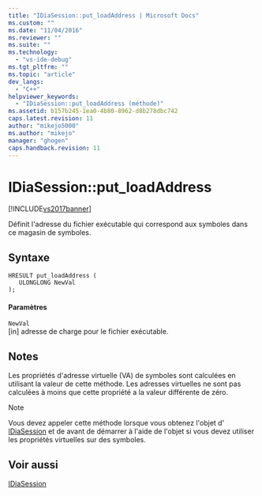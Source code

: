 ```yaml
---
title: "IDiaSession::put_loadAddress | Microsoft Docs"
ms.custom: ""
ms.date: "11/04/2016"
ms.reviewer: ""
ms.suite: ""
ms.technology: 
  - "vs-ide-debug"
ms.tgt_pltfrm: ""
ms.topic: "article"
dev_langs: 
  - "C++"
helpviewer_keywords: 
  - "IDiaSession::put_loadAddress (méthode)"
ms.assetid: b157b245-1ea0-4b80-8962-d8b278dbc742
caps.latest.revision: 11
author: "mikejo5000"
ms.author: "mikejo"
manager: "ghogen"
caps.handback.revision: 11
---
```

# IDiaSession::put_loadAddress
[!INCLUDE[vs2017banner](../../code-quality/includes/vs2017banner.md)]

Définit l'adresse du fichier exécutable qui correspond aux symboles dans ce magasin de symboles.  
  
## Syntaxe  
  
```cpp#  
HRESULT put_loadAddress (   
   ULONGLONG NewVal  
);  
```  
  
#### Paramètres  
 `NewVal`  
 \[in\]  adresse de charge pour le fichier exécutable.  
  
## Notes  
 Les propriétés d'adresse virtuelle \(VA\) de symboles sont calculées en utilisant la valeur de cette méthode.  Les adresses virtuelles ne sont pas calculées à moins que cette propriété a la valeur différente de zéro.  
  
> [!NOTE]
>  Vous devez appeler cette méthode lorsque vous obtenez l'objet d' [IDiaSession](../../debugger/debug-interface-access/idiasession.md) et de avant de démarrer à l'aide de l'objet si vous devez utiliser les propriétés virtuelles sur des symboles.  
  
## Voir aussi  
 [IDiaSession](../../debugger/debug-interface-access/idiasession.md)